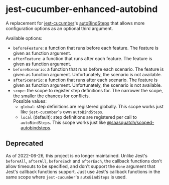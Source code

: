 # jest-cucumber-enhanced-autobind

A replacement for [jest-cucumber](https://www.npmjs.com/package/jest-cucumber)'s [autoBindSteps](https://github.com/bencompton/jest-cucumber/blob/HEAD/docs/AutomaticStepBinding.md) that allows more configuration options as an optional third argument.

Available options:

* `beforeFeature`: a function that runs before each feature. The feature is given as function argument.
* `afterFeature`: a function that runs after each feature. The feature is given as function argument.
* `beforeScenario`: a function that runs before each scenario. The feature is given as function argument. Unfortunately, the scenario is not available.
* `afterScenario`: a function that runs after each scenario. The feature is given as function argument. Unfortunately, the scenario is not available.
* `scope`: the scope to register step definitions for. The narrower the scope, the smaller the chances for conflicts.\
  Possible values:
  * `global`: step definitions are registered globally. This scope works just like `jest-cucumber`'s own `autoBindSteps`.
  * `local` (default): step definitions are registered per call to `autoBindSteps`. This scope works just like [@saasquatch/scoped-autobindsteps](https://www.npmjs.com/package/@saasquatch/scoped-autobindsteps).

## Deprecated

As of 2022-06-26, this project is no longer maintained. Unlike Jest's `beforeAll`, `afterAll`, `beforeEach` and `afterEach`, the callback functions don't allow timeouts to be specified, and don't support the `done` argument that Jest's callback functions support. Just use Jest's callback functions in the same scope where `jest-cucumber`'s `autoBindSteps` is used.
